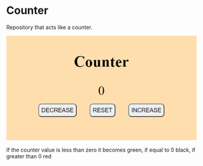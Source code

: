 # Counter
Repository that acts like a counter.

![Screenshot](screenshotCounter.PNG)

If the counter value is less than zero it becomes green, if equal to 0 black, if greater than 0 red
